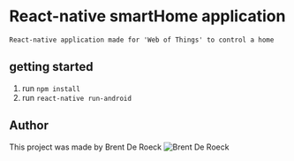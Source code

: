 # React-native smartHome application
    React-native application made for 'Web of Things' to control a home

## getting started
1) run `npm install`
2) run `react-native run-android`


## Author
This project was made by Brent De Roeck
![Brent De Roeck](https://avatars2.githubusercontent.com/u/22441665?s=460&v=4)